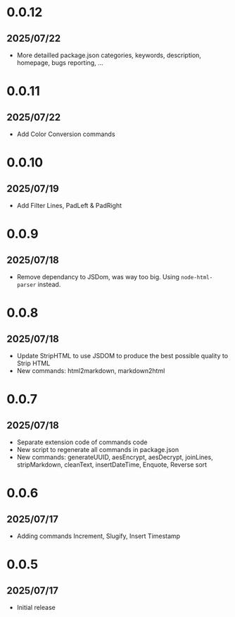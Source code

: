 # 0.0.12
## 2025/07/22

- More detailled package.json categories, keywords, description, homepage, bugs reporting, …

# 0.0.11
## 2025/07/22

- Add Color Conversion commands

# 0.0.10
## 2025/07/19

- Add Filter Lines, PadLeft & PadRight

# 0.0.9
## 2025/07/18

- Remove dependancy to JSDom, was way too big. Using `node-html-parser` instead.

# 0.0.8
## 2025/07/18

- Update StripHTML to use JSDOM to produce the best possible quality to Strip HTML
- New commands: html2markdown, markdown2html

# 0.0.7
## 2025/07/18

- Separate extension code of commands code
- New script to regenerate all commands in package.json
- New commands: generateUUID, aesEncrypt, aesDecrypt, joinLines, stripMarkdown, cleanText, insertDateTime, Enquote, Reverse sort

# 0.0.6
## 2025/07/17

- Adding commands Increment, Slugify, Insert Timestamp

# 0.0.5
## 2025/07/17

- Initial release
